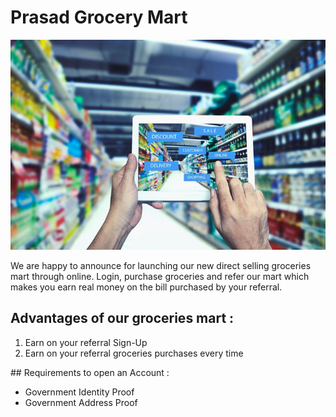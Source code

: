 # Prasad Grocery Mart
![](https://github.com/prasadbobbilla/Prasad-Grocery-Mart/blob/master/GettyImages-691117788-5ab9a1053418c60036b78d71-5abda7bf0e23d9003637f418.jpg)

We are happy to announce for launching our new direct selling groceries mart through online. Login, purchase groceries and refer our mart which makes you earn real money on the bill purchased by your referral. 

## Advantages of our groceries mart :
<ol> 
  <li>Earn on your referral Sign-Up</li>
  <li>Earn on your referral groceries purchases every time</li>
</ol>
## Requirements to open an Account :
<ul>
  <li>Government Identity Proof</li>
  <li>Government Address Proof</li>
</ul>
